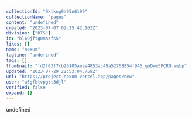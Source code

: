 ```yaml
---
collectionId: "9ktkng9a95n6199"
collectionName: "pages"
content: "undefined"
created: "2023-07-07 02:25:42.163Z"
division: ["BTS"]
id: "bl69jftg0mhzfs5"
likes: []
name: "nexum"
tagline: "undefined"
tags: []
thumbnail: "fd2f63f7cb26105aeae4853ac49a52768854f945_goDwm5PCRO.webp"
updated: "2023-07-29 22:53:04.759Z"
url: "https://project-nexum.vercel.app/pages/new"
user: "w3gfbtvpgtt3djl"
verified: false
expand: {}
---
```


undefined